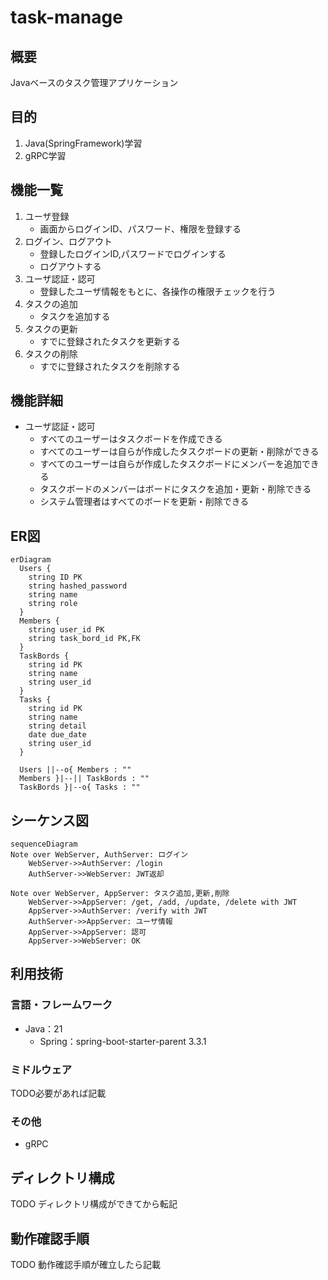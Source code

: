 # task-manage
## 概要
Javaベースのタスク管理アプリケーション

## 目的
1. Java(SpringFramework)学習
2. gRPC学習

## 機能一覧
1. ユーザ登録
   - 画面からログインID、パスワード、権限を登録する
2. ログイン、ログアウト
   - 登録したログインID,パスワードでログインする
   - ログアウトする
3. ユーザ認証・認可
   - 登録したユーザ情報をもとに、各操作の権限チェックを行う
4. タスクの追加
   - タスクを追加する
5. タスクの更新
   - すでに登録されたタスクを更新する
6. タスクの削除
   - すでに登録されたタスクを削除する

## 機能詳細  
- ユーザ認証・認可  
  - すべてのユーザーはタスクボードを作成できる
  - すべてのユーザーは自らが作成したタスクボードの更新・削除ができる
  - すべてのユーザーは自らが作成したタスクボードにメンバーを追加できる
  - タスクボードのメンバーはボードにタスクを追加・更新・削除できる
  - システム管理者はすべてのボードを更新・削除できる

## ER図
```mermaid
erDiagram
  Users {
    string ID PK
    string hashed_password
    string name
    string role
  }
  Members {
    string user_id PK
    string task_bord_id PK,FK
  }
  TaskBords {
    string id PK
    string name
    string user_id
  }
  Tasks {
    string id PK
    string name
    string detail
    date due_date
    string user_id
  }

  Users ||--o{ Members : ""
  Members }|--|| TaskBords : ""
  TaskBords }|--o{ Tasks : ""
```

## シーケンス図
```mermaid
sequenceDiagram
Note over WebServer, AuthServer: ログイン
    WebServer->>AuthServer: /login
    AuthServer->>WebServer: JWT返却

Note over WebServer, AppServer: タスク追加,更新,削除    
    WebServer->>AppServer: /get, /add, /update, /delete with JWT
    AppServer->>AuthServer: /verify with JWT
    AuthServer->>AppServer: ユーザ情報
    AppServer->>AppServer: 認可
    AppServer->>WebServer: OK
```

## 利用技術
### 言語・フレームワーク
- Java：21  
  - Spring：spring-boot-starter-parent 3.3.1

### ミドルウェア
TODO必要があれば記載

### その他
- gRPC

## ディレクトリ構成
TODO
ディレクトリ構成ができてから転記

## 動作確認手順
TODO
動作確認手順が確立したら記載
